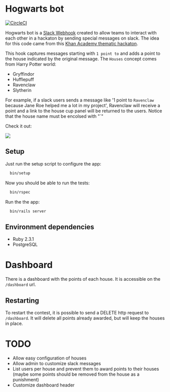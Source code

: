 # Hogwarts bot

[![CircleCI](https://circleci.com/gh/youse-seguradora/youse.svg?&style=shield&circle-token=4832d496dfedf7343703c1ecc1398984f7495228)](https://circleci.com/gh/arturcp/hogwarts_bot)

Hogwarts bot is a [Slack Webhook](https://rubyslackapi.slack.com/services/B1RQD447R?added=1)
created to allow teams to interact with each other in a hackaton by sending special messages on slack. The
idea for this code came from this [Khan Academy thematic hackaton](http://engineering.khanacademy.org/posts/healthy-hackathons.htm).

This hook captures messages starting with `1 point to` and adds a point to the house indicated by the original message.
The `Houses` concept comes from Harry Potter world:

* Gryffindor
* Hufflepuff
* Ravenclaw
* Slytherin

For example, if a slack users sends a message like '1 point to `Ravenclaw` because Jane Roe helped me a lot in my project',
Ravenclaw will receive a point and a link to the house cup panel will be returned to the users. Notice that the house name must
be encolsed with "`"

Check it out:

![](http://g.recordit.co/XzKPFNvlWg.gif)


## Setup

Just run the setup script to configure the app:

```bash
  bin/setup
```

Now you should be able to run the tests:

```bash
  bin/rspec
```

Run the the app:

```bash
  bin/rails server
```

## Environment dependencies

  * Ruby 2.3.1
  * PostgreSQL


# Dashboard

There is a dashboard with the points of each house. It is accessible on the `/dashboard` url.

## Restarting

To restart the contest, it is possible to send a DELETE http request to `/dashboard`. It will delete all points already awarded, but will keep the houses in place.

# TODO
  * Allow easy configuration of houses
  * Allow admin to customize slack messages
  * List users per house and prevent them to award points to their houses (maybe some points should be removed from the house as a punishment)
  * Customize dashboard header
